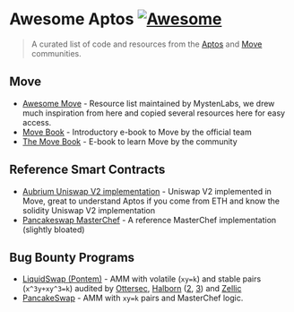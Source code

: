 <!--lint disable double-link-->
# Awesome Aptos [![Awesome](https://awesome.re/badge.svg)](https://awesome.re)

> A curated list of code and resources from the [Aptos](https://github.com/aptos-labs/aptos-core) and [Move](https://github.com/move-language/move) communities.

## Move

- [Awesome Move](https://github.com/MystenLabs/awesome-move) - Resource list maintained by MystenLabs, we drew much inspiration from here and copied several resources here for easy access.
- [Move Book](https://move-language.github.io/move/) - Introductory e-book to Move by the official team
- [The Move Book](https://move-book.com/) - E-book to learn Move by the community 

## Reference Smart Contracts

- [Aubrium Uniswap V2 implementation](https://github.com/pentagonxyz/xyk-amm-move/blob/main/aptos/sources/xyk_amm.move) - Uniswap V2 implemented in Move, great to understand Aptos if you come from ETH and know the solidity Uniswap V2 implementation
- [Pancakeswap MasterChef](https://github.com/pancakeswap/pancake-contracts-move/blob/main/pancake-masterchef/sources/masterchef.move) - A reference MasterChef implementation (slightly bloated)

## Bug Bounty Programs

- [LiquidSwap (Pontem)](https://immunefi.com/bounty/liquidswap/) - AMM with volatile (`xy=k`) and stable pairs (`x^3y+xy^3=k`) audited by [Ottersec](https://1969469778-files.gitbook.io/~/files/v0/b/gitbook-x-prod.appspot.com/o/spaces%2F7hOyaMi2Pz1hDJkk7WIF%2Fuploads%2FmvEWDi25tfOGjACf57ga%2Fpontem-liquidswap-ottersec-audit.pdf?alt=media&token=494969dd-10e2-42f9-91b3-00c1d51f7560), [Halborn](https://1969469778-files.gitbook.io/~/files/v0/b/gitbook-x-prod.appspot.com/o/spaces%2F7hOyaMi2Pz1hDJkk7WIF%2Fuploads%2Fgu3YmcQ9v62UveeIy6pG%2Fpontem-liquidswap-halborn-audit.pdf?alt=media&token=7929b8c9-5073-4b36-9353-27e191d8774a) ([2](https://1969469778-files.gitbook.io/~/files/v0/b/gitbook-x-prod.appspot.com/o/spaces%2F7hOyaMi2Pz1hDJkk7WIF%2Fuploads%2FXMUwFtm3tS06WYdFeuKB%2Fpontem-liquidswap-flashloan-halborn-audit.pdf?alt=media&token=88bab0a4-7853-4cda-a260-a0b1e40027db), [3](https://1969469778-files.gitbook.io/~/files/v0/b/gitbook-x-prod.appspot.com/o/spaces%2F7hOyaMi2Pz1hDJkk7WIF%2Fuploads%2F9ZKrZdfRnqOFX2Z0fQ6c%2Fpontem-liquidswap-dynamic-fees-config.pdf?alt=media&token=cfe8c319-60e6-4196-82c1-721d3e11c481)) and [Zellic](https://drive.google.com/file/d/1CSnJZ_-YzUM9HZTeKXr7L4cBf3N-QFYU/view)
- [PancakeSwap](https://immunefi.com/bounty/pancakeswap/) - AMM with `xy=k` pairs and MasterChef logic.